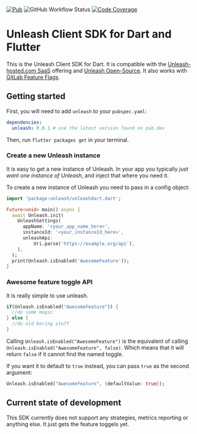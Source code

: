 [![Pub](https://img.shields.io/pub/v/unleash.svg)](https://pub.dartlang.org/packages/unleash)
![GitHub Workflow Status](https://github.com/ueman/unleash/workflows/dart/badge.svg?branch=master)
[![Code Coverage](https://codecov.io/gh/ueman/unleash/branch/master/graph/badge.svg)](https://codecov.io/gh/ueman/unleash)

# Unleash Client SDK for Dart and Flutter
This is the Unleash Client SDK for Dart. It is compatible with the [Unleash-hosted.com SaaS](https://www.unleash-hosted.com/) offering and [Unleash Open-Source](https://github.com/unleash/unleash).
It also works with [GitLab Feature Flags](https://docs.gitlab.com/ee/user/project/operations/feature_flags.html).

## Getting started
First, you will need to add `unleash` to your `pubspec.yaml`:

```yaml
dependencies:
  unleash: 0.0.1 # use the latest version found on pub.dev
```

Then, run `flutter packages get` in your terminal.

### Create a new Unleash instance

It is easy to get a new instance of Unleash. In your app you typically *just want one instance of Unleash*, and inject that where you need it. 

To create a new instance of Unleash you need to pass in a config object:
```dart
import 'package:unleash/unleashdart.dart';

Future<void> main() async {
  await Unleash.init(
    UnleashSettings(
      appName: '<your_app_name_here>',
      instanceId: '<your_instanceId_here>',
      unleashApi:
          Uri.parse('https://example.org/api'),
    ),
  );
  print(Unleash.isEnabled('AwesomeFeature'));
}

```

### Awesome feature toggle API

It is really simple to use unleash.

```dart
if(Unleash.isEnabled("AwesomeFeature")) {
  //do some magic
} else {
  //do old boring stuff
}
```

Calling `Unleash.isEnabled("AwesomeFeature")` is the equivalent of calling `Unleash.isEnabled("AwesomeFeature", false)`. 
Which means that it will return `false` if it cannot find the named toggle. 

If you want it to default to `true` instead, you can pass `true` as the second argument:

```dart
Unleash.isEnabled("AwesomeFeature", {defaultValue: true});
```

## Current state of development

This SDK currently does not support any strategies, metrics reporting or anything else.
It just gets the feature toggels yet.
